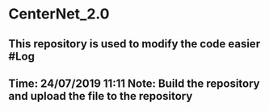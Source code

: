 # CenterNet_2.0
This repository is used to modify the code easier
#Log
--------------------------------
Time: 24/07/2019 11:11
Note: Build the repository and upload the file to the repository
--------------------------------

